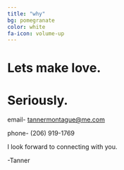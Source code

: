 ```yaml
---
title: "why"
bg: pomegranate
color: white
fa-icon: volume-up
---
```


# Lets make love.
# Seriously.

email- <tannermontague@me.com>

phone- (206) 919-1769

I look forward to connecting with you.

-Tanner

